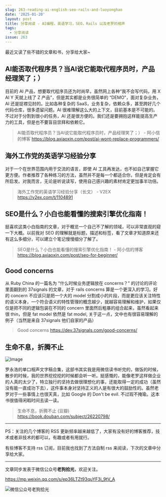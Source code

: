 ```yaml
---
slug: 263-reading-ai-english-seo-rails-and-luoyonghao
date: '2025-01-20'
layout: post
title: 分享阅读 - AI编程，英语学习，SEO，Rails 以及老罗的相声
tags:
  - 分享阅读
issue: 263
---
```


最近又读了些不错的文章和书，分享给大家~

## AI能否取代程序员？当AI说它能取代程序员时，产品经理笑了；）

目前的 AI 产品，想要取代程序员还为时尚早，虽然网上各种“我不会写代码，用 X AI Y 天就上线了 Z 产品”，但是其实都是业务很简单的 “DEMO”，面对复杂业务，AI 还是捉襟见肘的。比如各种复杂的 SaaS，业务复杂，依赖众多，甚至跨好几个代码仓库，很多遗留问题。AI 很难理解这么大的上下文，目前基本是不可能的。不过对于分割到很小的任务，AI 还是很方便的。我们还是要拥抱这样能提高生产力的工具，但是也不要盲目崇拜和依赖它。

> AI能否取代程序员？当AI说它能取代程序员时，产品经理笑了；） - 阿小信的博客
> https://blog.axiaoxin.com/post/ai-wont-replace-programmers/

## 海外工作党的英语学习经验分享

对于一个在世界范围内用于交流的语言，即使 AI 工具再发达，也不如自己掌握它更方便。作者推荐了各种练习的方法，虽然并不是每一个都适合你，但是肯定会有所启发。对我而言，无论是听说读写，使用自己感兴趣的素材肯定更加事半功倍。

> 海外工作党的英语学习经验分享（长文） - V2EX
> https://v2ex.com/t/1104891

## SEO是什么？小白也能看懂的搜索引擎优化指南！

挺喜欢这类小白指南的文章，对于概览一个自己不了解的领域，可以非常直观的窥一下大概。以前我对 SEO 的理解就是标题，描述和标签，看了文章才知道原来还有这么多细分，可以建立个笔记慢慢细分了解了。

> SEO是什么？小白也能看懂的搜索引擎优化指南！ - 阿小信的博客
> https://blog.axiaoxin.com/post/seo-for-beginner/

## Good concerns

从 Ruby China 的一篇名为 “什么时候业务逻辑放在 concerns？” 的讨论的评论里面翻到的 37signals 的文章，对于 rails concerns 算是一个更深入的学习。好的 concern 不应该只是把一个大的 model 分割成小的片段，而是更应该关注特性的语义本身，一个符合语义的特性管理的概念越少，就越容易理解和维护，如果仅仅是把不同的逻辑包装在不同的 concern 里面然后粗暴的组合起来，虽然看起来很 thin，但是 fat model 依然是 fat model, 关于这一点，文中也有很容易理解的例子（当然是来自 37signals 他们自家的产品）

> Good concerns
> https://dev.37signals.com/good-concerns/

## 生命不息，折腾不止

![Image](https://github.com/user-attachments/assets/f02773c4-b57d-4c0f-8490-1ff8a7663a6b)

罗永浩的单口相声文字稿合集，这部书其实我是用微信读书听完的，做饭的时候，散步的时候，我的世界挖挖挖的时候都会听一听。挺感慨的，能像老罗这样做企业的人真的太少了，特立独行的坚持去做很理想化的事，还能取得一定的成功（虽然没有能一直成功下去），这件事本身对坚持正义的人是有很大的鼓励性的。虽然老罗对于一些事情上也很天真，比如 Google 的 Don't be evil. 不过瑕不掩瑜。这本书很值得闲暇时间去读一读。

> 生命不息，折腾不止 (豆瓣)
> https://book.douban.com/subject/26220798/

----

PS：关注的几个博客的 RSS 更新频率越来越低了，大家有没有好的博客推荐，技术或者非技术的都可以，有趣或者有用就行。

有些博客不支持 rss 订阅，目前我也找到了方法自制 rss 来阅读，下次的文章中分享给大家。

---

文章同步发表于微信公众号**老狗拾光**，欢迎关注。

https://mp.weixin.qq.com/s/ep36LTZt93quYF3i_9tV_A

![微信公众号老狗拾光](https://github.com/user-attachments/assets/1a652b8b-7f5b-4879-af52-65e1fe3f7b4d)
